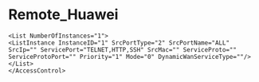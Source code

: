 # Remote_Huawei

```<AccessControl AccessControlListEnable="1" AccessControlListNumberOfEntries="1">
<List NumberOfInstances="1">
<ListInstance InstanceID="1" SrcPortType="2" SrcPortName="ALL" SrcIp="" ServicePort="TELNET,HTTP,SSH" SrcMac="" ServiceProto="" ServiceProtoPort="" Priority="1" Mode="0" DynamicWanServiceType=""/>
</List>
</AccessControl>
